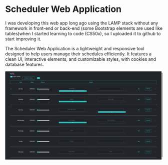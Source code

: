 # Scheduler Web Application

I was developing this web app long ago using the LAMP stack without any framework in front-end or back-end (some Bootstrap elements are used like tables)when I started learning to code (CS50x), so I uploaded it to github to start improving it.

The Scheduler Web Application is a lightweight and responsive tool designed to help users manage their schedules efficiently. It features a clean UI, interactive elements, and customizable styles, with cookies and database features.

![Image](../images/schedular_0.png)
